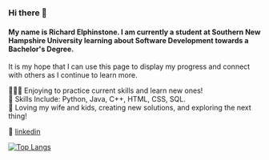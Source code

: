 ### Hi there 👋
#### My name is Richard Elphinstone. I am currently a student at Southern New Hampshire University learning about Software Development towards a Bachelor's Degree.
It is my hope that I can use this page to display my progress and connect with others as I continue to learn more.

👨🏼‍💻 Enjoying to practice current skills and learn new ones!  
🧠 Skills Include: Python, Java, C++, HTML, CSS, SQL.   
💜 Loving my wife and kids, creating new solutions, and exploring the next thing! 


👔 [linkedin][linkedin]


[linkedin]: https://www.linkedin.com/in/richard-elphinstone-3a2786175



[![Top Langs](https://github-readme-stats.vercel.app/api/top-langs/?username=elphinstonerf)](https://github.com/elphinstonerf/github-readme-stats)




